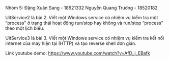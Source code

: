 Nhóm 5:
Đặng Xuân Sang - 18521332
Nguyễn Quang Trường - 18520182

UitService2 là bài 2.  Viết một Windows service có nhiệm vụ kiểm tra một “process” ở trạng thái hoạt động run/stop hay không và run/stop “process” theo một lịch biểu.

UitService3 là bài 3. Viết một Windows service có nhiệm vụ kiểm tra kết nối internet của máy hiện tại (HTTP) và tạo reverse shell đơn giản.

Link youtube demo: https://www.youtube.com/watch?v=AfD_j_EBafk
